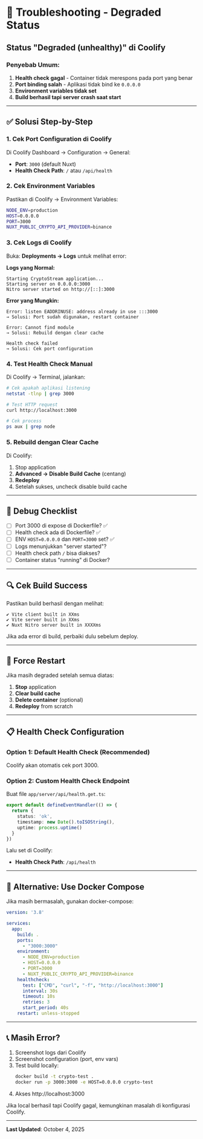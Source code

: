 # 🔧 Troubleshooting - Degraded Status

## Status "Degraded (unhealthy)" di Coolify

### Penyebab Umum:

1. **Health check gagal** - Container tidak merespons pada port yang benar
2. **Port binding salah** - Aplikasi tidak bind ke `0.0.0.0`
3. **Environment variables tidak set**
4. **Build berhasil tapi server crash saat start**

---

## ✅ Solusi Step-by-Step

### 1. Cek Port Configuration di Coolify

Di Coolify Dashboard → Configuration → General:

- **Port**: `3000` (default Nuxt)
- **Health Check Path**: `/` atau `/api/health`

### 2. Cek Environment Variables

Pastikan di Coolify → Environment Variables:

```bash
NODE_ENV=production
HOST=0.0.0.0
PORT=3000
NUXT_PUBLIC_CRYPTO_API_PROVIDER=binance
```

### 3. Cek Logs di Coolify

Buka: **Deployments → Logs** untuk melihat error:

**Logs yang Normal:**
```
Starting CryptoStream application...
Starting server on 0.0.0.0:3000
Nitro server started on http://[::]:3000
```

**Error yang Mungkin:**
```
Error: listen EADDRINUSE: address already in use :::3000
→ Solusi: Port sudah digunakan, restart container

Error: Cannot find module
→ Solusi: Rebuild dengan clear cache

Health check failed
→ Solusi: Cek port configuration
```

### 4. Test Health Check Manual

Di Coolify → Terminal, jalankan:

```bash
# Cek apakah aplikasi listening
netstat -tlnp | grep 3000

# Test HTTP request
curl http://localhost:3000

# Cek process
ps aux | grep node
```

### 5. Rebuild dengan Clear Cache

Di Coolify:
1. Stop application
2. **Advanced → Disable Build Cache** (centang)
3. **Redeploy**
4. Setelah sukses, uncheck disable build cache

---

## 🐛 Debug Checklist

- [ ] Port 3000 di expose di Dockerfile? ✅
- [ ] Health check ada di Dockerfile? ✅
- [ ] ENV `HOST=0.0.0.0` dan `PORT=3000` set? ✅
- [ ] Logs menunjukkan "server started"?
- [ ] Health check path `/` bisa diakses?
- [ ] Container status "running" di Docker?

---

## 🔍 Cek Build Success

Pastikan build berhasil dengan melihat:

```
✔ Vite client built in XXms
✔ Vite server built in XXms
✔ Nuxt Nitro server built in XXXXms
```

Jika ada error di build, perbaiki dulu sebelum deploy.

---

## 🚀 Force Restart

Jika masih degraded setelah semua diatas:

1. **Stop** application
2. **Clear build cache**
3. **Delete container** (optional)
4. **Redeploy** from scratch

---

## 📋 Health Check Configuration

### Option 1: Default Health Check (Recommended)

Coolify akan otomatis cek port 3000.

### Option 2: Custom Health Check Endpoint

Buat file `app/server/api/health.get.ts`:

```typescript
export default defineEventHandler(() => {
  return {
    status: 'ok',
    timestamp: new Date().toISOString(),
    uptime: process.uptime()
  }
})
```

Lalu set di Coolify:
- **Health Check Path**: `/api/health`

---

## 🔄 Alternative: Use Docker Compose

Jika masih bermasalah, gunakan docker-compose:

```yaml
version: '3.8'

services:
  app:
    build: .
    ports:
      - "3000:3000"
    environment:
      - NODE_ENV=production
      - HOST=0.0.0.0
      - PORT=3000
      - NUXT_PUBLIC_CRYPTO_API_PROVIDER=binance
    healthcheck:
      test: ["CMD", "curl", "-f", "http://localhost:3000"]
      interval: 30s
      timeout: 10s
      retries: 3
      start_period: 40s
    restart: unless-stopped
```

---

## 📞 Masih Error?

1. Screenshot logs dari Coolify
2. Screenshot configuration (port, env vars)
3. Test build locally:
   ```bash
   docker build -t crypto-test .
   docker run -p 3000:3000 -e HOST=0.0.0.0 crypto-test
   ```
4. Akses http://localhost:3000

Jika local berhasil tapi Coolify gagal, kemungkinan masalah di konfigurasi Coolify.

---

**Last Updated**: October 4, 2025
